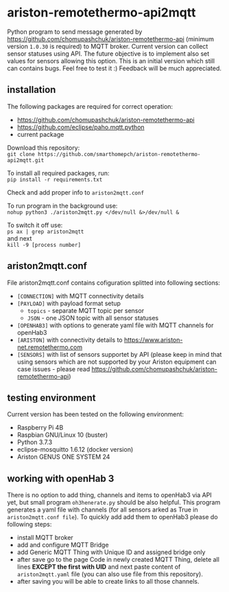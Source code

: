 # ariston-remotethermo-api2mqtt
Python program to send message generated by https://github.com/chomupashchuk/ariston-remotethermo-api (minimum version ```1.0.30``` is required) to MQTT broker.
Current version can collect sensor statuses using API. The future objective is to implement also set values for sensors allowing this option.
This is an initial version which still can contains bugs.
Feel free to test it :)
Feedback will be much appreciated.

## installation

The following packages are required for correct operation:
- https://github.com/chomupashchuk/ariston-remotethermo-api
- https://github.com/eclipse/paho.mqtt.python
- current package

Download this repository:  
```git clone https://github.com/smarthomepch/ariston-remotethermo-api2mqtt.git```  

To install all required packages, run:    
```pip install -r requirements.txt```

Check and add proper info to ```ariston2mqtt.conf```  

To run program in the background use:  
```nohup python3 ./ariston2mqtt.py </dev/null &>/dev/null &```  

To switch it off use:  
```ps ax | grep ariston2mqtt```  
and next  
```kill -9 [process number]```  


## ariston2mqtt.conf
File ariston2mqtt.conf contains cofiguration splitted into following sections:
- ```[CONNECTION]``` with MQTT connectivity details
- ```[PAYLOAD]``` with payload format setup
  - ```topics``` - separate MQTT topic per sensor
  - ```JSON``` - one JSON topic with all sensor statuses
- ```[OPENHAB3]``` with options to generate yaml file with MQTT channels for openHab3
- ```[ARISTON]``` with connectivity details to https://www.ariston-net.remotethermo.com
- ```[SENSORS]``` with list of sensors supportet by API (please keep in mind that using sensors which are not supported by your Ariston equipment can case issues - please read https://github.com/chomupashchuk/ariston-remotethermo-api)

## testing environment
Current version has been tested on the following environment:
- Raspberry Pi 4B
- Raspbian GNU/Linux 10 (buster)
- Python 3.7.3
- eclipse-mosquitto 1.6.12 (docker version)
- Ariston GENUS ONE SYSTEM 24

## working with openHab 3
There is no option to add thing, channels and items to openHab3 via API yet, but small program ```oh3henerate.py``` should be also helpful. This program generates a yaml file with channels (for all sensors arked as True in ```ariston2mqtt.conf file```). To quickly add add them to openHab3 please do following steps:
- install MQTT broker
- add and configure MQTT Bridge
- add Generic MQTT Thing with Unique ID and assigned bridge only
- after save go to the page Code in newly created MQTT Thing, delete all lines **EXCEPT the first with UID** and next paste content of ```ariston2mqtt.yaml``` file (you can also use file from this repository).  
- after saving you will be able to create links to all those channels.